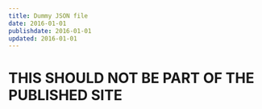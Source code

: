 ```yaml
---
title: Dummy JSON file
date: 2016-01-01
publishdate: 2016-01-01
updated: 2016-01-01
---
```


# THIS SHOULD NOT BE PART OF THE PUBLISHED SITE

